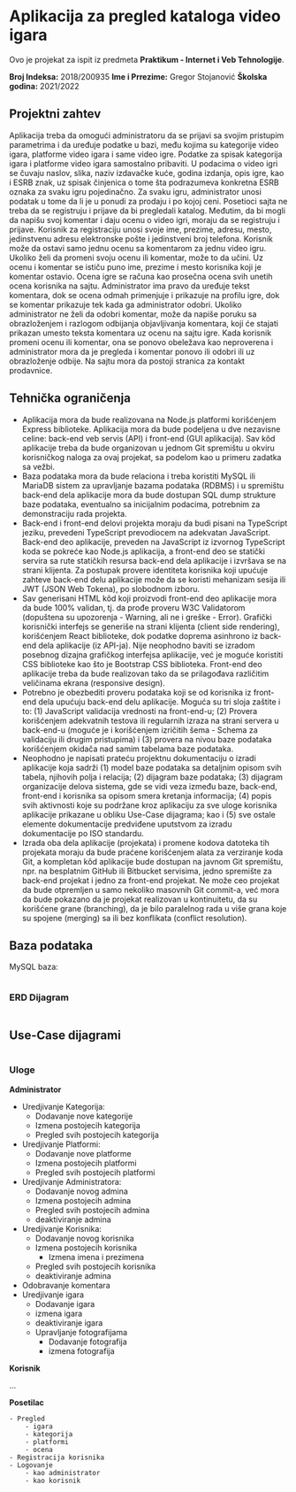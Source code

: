 # Aplikacija za pregled kataloga video igara

Ovo je projekat za ispit iz predmeta **Praktikum - Internet i Veb Tehnologije**.

**Broj Indeksa:** 2018/200935
**Ime i Prrezime:** Gregor Stojanović
**Školska godina:** 2021/2022

## Projektni zahtev

Aplikacija treba da omogući administratoru da se prijavi sa svojim pristupim parametrima i da uređuje podatke u bazi, među kojima su kategorije video igara, platforme video igara i same video igre. Podatke za spisak kategorija igara i platforme video igara samostalno pribaviti. U podacima o video igri se čuvaju naslov, slika, naziv izdavačke kuće, godina izdanja, opis igre, kao i ESRB znak, uz spisak činjenica o tome šta podrazumeva konkretna ESRB oznaka za svaku igru pojedinačno. Za svaku igru, administrator unosi podatak u tome da li je u ponudi za prodaju i po kojoj ceni. Posetioci sajta ne treba da se registruju i prijave da bi pregledali katalog. Međutim, da bi mogli da napišu svoj komentar i daju ocenu o video igri, moraju da se registruju i prijave. Korisnik za registraciju unosi svoje ime, prezime, adresu, mesto, jedinstvenu adresu elektronske pošte i jedinstveni broj telefona. Korisnik može da ostavi samo jednu ocenu sa komentarom za jednu video igru. Ukoliko želi da promeni svoju ocenu ili komentar, može to da učini. Uz ocenu i komentar se ističu puno ime, prezime i mesto korisnika koji je komentar ostavio. Ocena igre se računa kao prosečna ocena svih unetih ocena korisnika na sajtu. Administrator ima pravo da uređuje tekst komentara, dok se ocena odmah primenjuje i prikazuje na profilu igre, dok se komentar prikazuje tek kada ga administrator odobri. Ukoliko administrator ne želi da odobri komentar, može da napiše poruku sa obrazloženjem i razlogom odbijanja objavljivanja komentara, koji će stajati prikazan umesto teksta komentara uz ocenu na sajtu igre. Kada korisnik promeni ocenu ili komentar, ona se ponovo obeležava kao neproverena i administrator mora da je pregleda i komentar ponovo ili odobri ili uz obrazloženje odbije. Na sajtu mora da postoji stranica za kontakt prodavnice.

## Tehnička ograničenja

- Aplikacija mora da bude realizovana na Node.js platformi korišćenjem Express biblioteke. Aplikacija mora da bude podeljena u dve nezavisne celine: back-end veb servis (API) i front-end (GUI aplikacija). Sav kôd aplikacije treba da bude organizovan u jednom Git spremištu u okviru korisničkog naloga za ovaj projekat, sa podelom kao u primeru zadatka sa vežbi.
- Baza podataka mora da bude relaciona i treba koristiti MySQL ili MariaDB sistem za upravljanje bazama podataka (RDBMS) i u spremištu back-end dela aplikacije mora da bude dostupan SQL dump strukture baze podataka, eventualno sa inicijalnim podacima, potrebnim za demonstraciju rada projekta.
- Back-end i front-end delovi projekta moraju da budi pisani na TypeScript jeziku, prevedeni TypeScript prevodiocem na adekvatan JavaScript. Back-end deo aplikacije, preveden na JavaScript iz izvornog TypeScript koda se pokreće kao Node.js aplikacija, a front-end deo se statički servira sa rute statičkih resursa back-end dela aplikacije i izvršava se na strani klijenta. Za postupak provere identiteta korisnika koji upućuje zahteve back-end delu aplikacije može da se koristi mehanizam sesija ili JWT (JSON Web Tokena), po slobodnom izboru.
- Sav generisani HTML kôd koji proizvodi front-end deo aplikacije mora da bude 100% validan, tj. da prođe proveru W3C Validatorom (dopuštena su upozorenja - Warning, ali ne i greške - Error). Grafički korisnički interfejs se generiše na strani klijenta (client side rendering), korišćenjem React biblioteke, dok podatke doprema asinhrono iz back-end dela aplikacije (iz API-ja). Nije neophodno baviti se izradom posebnog dizajna grafičkog interfejsa aplikacije, već je moguće koristiti CSS biblioteke kao što je Bootstrap CSS biblioteka. Front-end deo aplikacije treba da bude realizovan tako da se prilagođava različitim veličinama ekrana (responsive design).
- Potrebno je obezbediti proveru podataka koji se od korisnika iz front-end dela upućuju back-end delu aplikacije. Moguća su tri sloja zaštite i to: (1) JavaScript validacija vrednosti na front-end-u; (2) Provera korišćenjem adekvatnih testova ili regularnih izraza na strani servera u back-end-u (moguće je i korišćenjem izričitih šema - Schema za validaciju ili drugim pristupima) i (3) provera na nivou baze podataka korišćenjem okidača nad samim tabelama baze podataka.
- Neophodno je napisati prateću projektnu dokumentaciju o izradi aplikacije koja sadrži (1) model baze podataka sa detaljnim opisom svih tabela, njihovih polja i relacija; (2) dijagram baze podataka; (3) dijagram organizacije delova sistema, gde se vidi veza između baze, back-end, front-end i korisnika sa opisom smera kretanja informacija; (4) popis svih aktivnosti koje su podržane kroz aplikaciju za sve uloge korisnika aplikacije prikazane u obliku Use-Case dijagrama; kao i (5) sve ostale elemente dokumentacije predviđene uputstvom za izradu dokumentacije po ISO standardu.
- Izrada oba dela aplikacije (projekata) i promene kodova datoteka tih projekata moraju da bude praćene korišćenjem alata za verziranje koda Git, a kompletan kôd aplikacije bude dostupan na javnom Git spremištu, npr. na besplatnim GitHub ili Bitbucket servisima, jedno spremište za back-end projekat i jedno za front-end projekat. Ne može ceo projekat da bude otpremljen u samo nekoliko masovnih Git commit-a, već mora da bude pokazano da je projekat realizovan u kontinuitetu, da su korišćene grane (branching), da je bilo paralelnog rada u više grana koje su spojene (merging) sa ili bez konflikata (conflict resolution).

## Baza podataka

MySQL baza:

<img src="./DocumentationImg/PodaciOgranicenjaBazaPodataka.png"
     alt="" />


### ERD Dijagram

<img src="./DocumentationImg/ErdDiagram.png"
     alt="" />
## Use-Case dijagrami

<img src="./DocumentationImg/UseCase.png"
     alt="" />

### Uloge

**Administrator**

- Uredjivanje Kategorija:
    - Dodavanje nove kategorije
    - Izmena postojecih kategorija
    - Pregled svih postojecih kategorija
- Uredjivanje Platformi:
    - Dodavanje nove platforme
    - Izmena postojecih platformi
    - Pregled svih postojecih platformi
- Uredjivanje Administratora:
    - Dodavanje novog admina
    - Izmena postojecih admina
    - Pregled svih postojecih admina
    - deaktiviranje admina
- Uredjivanje Korisnika:
    - Dodavanje novog korisnika
    - Izmena postojecih korisnika
        - Izmena imena i prezimena
    - Pregled svih postojecih korisnika
    - deaktiviranje admina
- Odobravanje komentara
- Uredjivanje igara
    - Dodavanje igara
    - izmena igara
    - deaktiviranje igara
    - Upravljanje fotografijama
        - Dodavanje fotografija
        - izmena fotografija

**Korisnik**

...

**Posetilac**

    - Pregled
        - igara
        - kategorija
        - platformi
        - ocena
    - Registracija korisnika
    - Logovanje
        - kao administrator
        - kao korisnik